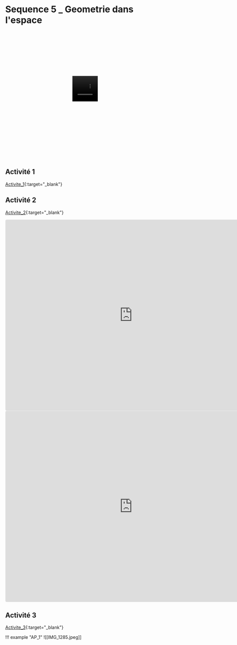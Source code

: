 # Sequence 5 _ Geometrie dans l'espace

<div class="container-wrapper-genially" style="position: relative; min-height: 400px; max-width: 100%;"><video class="loader-genially" autoplay="autoplay" loop="loop" playsinline="playsInline" muted="muted" style="position: absolute;top: 45%;left: 50%;transform: translate(-50%, -50%);width: 80px;height: 80px;margin-bottom: 10%"><source src="https://static.genial.ly/resources/loader-default-rebranding.mp4" type="video/mp4" />Your browser does not support the video tag.</video><div id="5fd24ca190e91a0d05f00f16" class="genially-embed" style="margin: 0px auto; position: relative; height: auto; width: 100%;"></div></div><script>(function (d) { var js, id = "genially-embed-js", ref = d.getElementsByTagName("script")[0]; if (d.getElementById(id)) { return; } js = d.createElement("script"); js.id = id; js.async = true; js.src = "https://view.genial.ly/static/embed/embed.js"; ref.parentNode.insertBefore(js, ref); }(document));</script>

## Activité 1

[Activite_1](./2_Seq3_Act1.pdf){:target="_blank"}

## Activité 2

[Activite_2](./2_Seq5_Act2.pdf){:target="_blank"}

<iframe src="https://www.geogebra.org/3d/kdx48dqa?embed" width="800" height="600" allowfullscreen style="border: 1px solid #e4e4e4;border-radius: 4px;" frameborder="0"></iframe>

<iframe src="https://www.geogebra.org/3d/g7nnpsyx?embed" width="800" height="600" allowfullscreen style="border: 1px solid #e4e4e4;border-radius: 4px;" frameborder="0"></iframe>


## Activité 3

[Activite_3](./2_Ch2_Act4.pdf){:target="_blank"}

!!! example "AP_1"
    ![[IMG_1285.jpeg]] 
